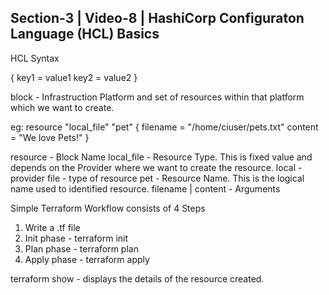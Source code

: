 Section-3 | Video-8 | HashiCorp Configuraton Language (HCL) Basics
-------------------------------------------------------------------

HCL Syntax

<block> <parameters>
{
	key1 = value1
	key2 = value2
}

block - Infrastruction Platform and set of resources within that platform which we want to create.

eg:
resource "local_file" "pet"
{
	filename = "/home/ciuser/pets.txt"
	content = "We love Pets!"
}

resource - Block Name
local_file - Resource Type. This is fixed value and depends on the Provider where we want to create the resource.
	local - provider
	file - type of resource
pet - Resource Name. This is the logical name used to identified resource.
filename | content - Arguments

Simple Terraform Workflow consists of 4 Steps
1. Write a .tf file
2. Init phase - terraform init
3. Plan phase - terraform plan
4. Apply phase - terraform apply


terraform show - displays the details of the resource created.